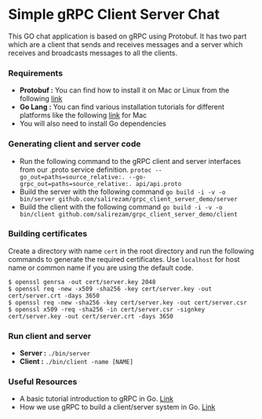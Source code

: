 # Simple gRPC Client Server Chat

This GO chat application is based on gRPC using Protobuf. It has two part which are a client that sends and receives messages and a server which receives and broadcasts messages to all the clients.

### Requirements
- **Protobuf :** You can find how to install it on Mac or Linux from the following [link](http://google.github.io/proto-lens/installing-protoc.html)
- **Go Lang :** You can find various installation tutorials for different platforms like the following [link](https://ahmadawais.com/install-go-lang-on-macos-with-homebrew/) for Mac
- You will also need to install Go dependencies

### Generating client and server code
- Run the following command to the gRPC client and server interfaces from our .proto service definition.
`protoc --go_out=paths=source_relative:. --go-grpc_out=paths=source_relative:. api/api.proto`
- Build the server with the following command
`go build -i -v -o bin/server github.com/salirezam/grpc_client_server_demo/server`
- Build the client with the following command
`go build -i -v -o bin/client github.com/salirezam/grpc_client_server_demo/client`

### Building certificates
Create a directory with name `cert` in the root directory and run the following commands to generate the required certificates.
Use `localhost` for host name or common name if you are using the default code.
```
$ openssl genrsa -out cert/server.key 2048
$ openssl req -new -x509 -sha256 -key cert/server.key -out cert/server.crt -days 3650
$ openssl req -new -sha256 -key cert/server.key -out cert/server.csr
$ openssl x509 -req -sha256 -in cert/server.csr -signkey cert/server.key -out cert/server.crt -days 3650
```
### Run client and server
- **Server :** `./bin/server`
- **Client :** `./bin/client -name [NAME]`

### Useful Resources
- A basic tutorial introduction to gRPC in Go. [Link](https://grpc.io/docs/languages/go/basics/)
- How we use gRPC to build a client/server system in Go. [Link](https://medium.com/pantomath/how-we-use-grpc-to-build-a-client-server-system-in-go-dd20045fa1c2)